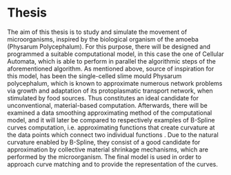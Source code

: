 # Thesis
The aim of this thesis is to study and simulate the movement of microorganisms, inspired by the biological organism of the amoeba (Physarum Polycephalum). For this purpose, there will be designed and programmed a suitable computational model, in this case the one of Cellular Automata, which is able to perform in parallel the algorithmic steps of the aforementioned algorithm. As mentioned above, source of inspiration for this model, has been the single-celled slime mould Physarum polycephalum, which is known to approximate numerous network problems via growth and adaptation of its protoplasmatic transport network, when stimulated by food sources. Thus constitutes an ideal candidate for unconventional, material-based computation. Afterwards, there will be examined a data smoothing  approximating method of the computational model, and it will later be compared to respectively examples of B-Spline curves computation, i.e. approximating functions that create curvature  at the data points which connect two individual functions . Due to the natural curvature enabled by B-Spline, they consist of a good candidate for approximation by collective material shrinkage mechanisms, which are performed by the microorganism. The final model is used in order to approach curve matching and to provide the representation of the curves.
